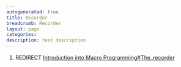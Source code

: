 ```yaml
---
autogenerated: true
title: Recorder
breadcrumb: Recorder
layout: page
categories: 
description: test description
---
```


1.  REDIRECT [Introduction into Macro Programming\#The\_recorder](Introduction_into_Macro_Programming#The_recorder )

